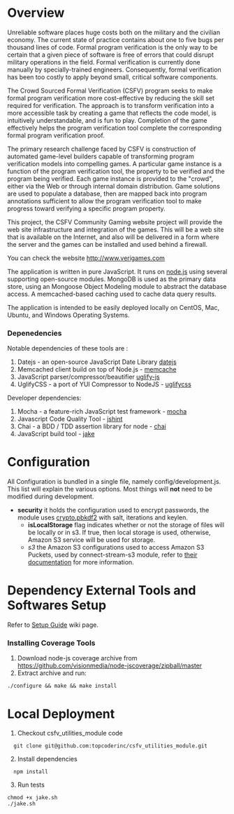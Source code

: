 # Overview

  Unreliable software places huge costs both on the military and the civilian economy. The current state of practice contains about one to five bugs per thousand lines of code. Formal program verification is the only way to be certain that a given piece of software is free of errors that could disrupt military operations in the field. Formal verification is currently done manually by specially-trained engineers. Consequently, formal verification has been too costly to apply beyond small, critical software components.

  The Crowd Sourced Formal Verification (CSFV) program seeks to make formal program verification more cost-effective by reducing the skill set required for verification. The approach is to transform verification into a more accessible task by creating a game that reflects the code model, is intuitively understandable, and is fun to play. Completion of the game effectively helps the program verification tool complete the corresponding formal program verification proof.

  The primary research challenge faced by CSFV is construction of automated game-level builders capable of transforming program verification models into compelling games. A particular game instance is a function of the program verification tool, the property to be verified and the program being verified. Each game instance is provided to the "crowd", either via the Web or through internal domain distribution. Game solutions are used to populate a database, then are mapped back into program annotations sufficient to allow the program verification tool to make progress toward verifying a specific program property.

  This project, the CSFV Community Gaming website project will provide the web site infrastructure and integration of the games. This will be a web site that is available on the Internet, and also will be delivered in a form where the server and the games can be installed and used behind a firewall.

  You can check the website http://www.verigames.com

  The application is written in pure JavaScript.  It runs on [node.js](http://nodejs.org/) using several supporting open-source modules.  MongoDB is used as the primary data store, using an Mongoose Object Modeling module to abstract the database access.  A memcached-based caching used to cache data query results.

  The application is intended to be easily deployed locally on CentOS, Mac, Ubuntu, and Windows Operating Systems.

### Depenedencies
 Notable dependencies of these tools are :
 1. Datejs - an open-source JavaScript Date Library [datejs](http://www.datejs.com/)
 2. Memcached client build on top of Node.js - [memcache](https://github.com/3rd-Eden/node-memcached)
 3. JavaScript parser/compressor/beautifier [uglify-js](https://github.com/mishoo/UglifyJS)
 4. UglifyCSS - a port of YUI Compressor to NodeJS - [uglifycss](https://github.com/fmarcia/UglifyCSS)

 Developer dependencies:
 1. Mocha - a feature-rich JavaScript test framework - [mocha](http://visionmedia.github.io/mocha/)
 2. Javascript Code Quality Tool - [jshint](http://www.jshint.com/)
 3. Chai - a BDD / TDD assertion library for node - [chai](http://chaijs.com/)
 4. JavaScript build tool - [jake](https://github.com/mde/jake)

# Configuration
 All Configuration is bundled in a single file, namely config/development.js. This list will explain the various options. Most things will __not__ need to be modified during development.

* **security** it holds the configuration used to encrypt passwords, the module uses [crypto.pbkdf2](http://nodejs.org/api/crypto.html#crypto_crypto_pbkdf2_password_salt_iterations_keylen_callback) with salt, iterations and keylen.
    * **isLocalStorage** flag indicates whether or not the storage of files will be locally or in s3. If true, then local storage is used, otherwise, Amazon S3 service will be used for storage.
    * *s3* the Amazon S3 configurations used to access Amazon S3 Puckets, used by connect-stream-s3 module, refer to [their documentation](https://github.com/appsattic/connect-stream-s3#middleware-options) for more information.
# Dependency External Tools and Softwares Setup

 Refer to [Setup Guide](https://github.com/topcoderinc/csfv_frontend_module/wiki/Setup-Guide) wiki page.

### Installing Coverage Tools

1. Download node-js coverage archive from https://github.com/visionmedia/node-jscoverage/zipball/master
2. Extract archive and run:
```
./configure && make && make install
```

# Local Deployment

1. Checkout csfv_utilities_module code
```
  git clone git@github.com:topcoderinc/csfv_utilities_module.git
```
2. Install dependencies
```
  npm install
```

3. Run tests
```
chmod +x jake.sh
./jake.sh
```


